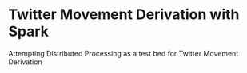 Twitter Movement Derivation with Spark
======================================

Attempting Distributed Processing as a test bed for Twitter Movement Derivation
